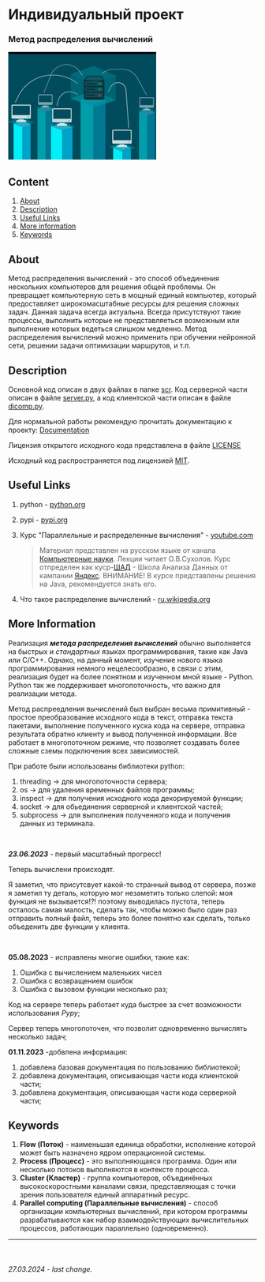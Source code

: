 # **Индивидуальный проект** 
### Метод распределения вычислений


![image](doc/thrid.png)


## **Content**
1. [About](/README.md#about)
2. [Description](/README.md#description)
3. [Useful Links](README.md#useful-links)
4. [More information](/README.md#more-information)
5. [Keywords](/README.md#keywords)


## **About**

Метод распределения вычислений - это способ объединения нескольких компьютеров для решения общей проблемы. Он превращает компьютерную сеть в мощный единый компьютер, который предоставляет широкомасштабные ресурсы для решения сложных задач. Данная задача всегда актуальна. Всегда присутствуют такие процессы, выполнить которые не представляеться возможным или выполнение которых ведеться слишком медленно.
Метод распределения вычислений можно применить при обучении нейронной сети, решении задачи оптимизации маршрутов, и т.п.

## **Description**

Основной код описан в двух файлах в папке [scr](scr/). Код серверной части описан в файле [server.py](scr/server.py), а код клиентской части описан в файле [dicomp.py](scr/dicomp.py).

Для нормальной работы рекомендую прочитать документацию к проекту: [Documentation](doc/README.md)

Лицензия открытого исходного кода представлена в файле [LICENSE](/LICENSE)

Исходный код распространяется под лицензией [MIT](https://ru.wikipedia.org/wiki/Лицензия_MIT).


## **Useful Links**
1. python - [python.org](https://python.org)
   
2. pypi - [pypi.org](https://pypi.org/)
   
3. Курс "Параллельные и распределенные вычисления" - [youtube.com](https://youtube.com/playlist?list=PLJOzdkh8T5krFksX90QkuntWC6vflDZZU)
    > Материал представлен на русском языке от канала [Компьютерные науки](https://www.youtube.com/@user-th3jq9rw7b). Лекции читает О.В.Сухолов. Курс отпределен как куср-[ШАД](https://academy.yandex.ru/dataschool) - Школа Анализа Данных от кампании [Яндекс](https://ru.wikipedia.org/wiki/%D0%AF%D0%BD%D0%B4%D0%B5%D0%BA%D1%81). ВНИМАНИЕ! В курсе представлены решения на Java, рекомендуется знать его.

4. Что такое распределение вычислений - [ru.wikipedia.org](https://ru.wikipedia.org/wiki/%D0%A0%D0%B0%D1%81%D0%BF%D1%80%D0%B5%D0%B4%D0%B5%D0%BB%D1%91%D0%BD%D0%BD%D1%8B%D0%B5_%D0%B2%D1%8B%D1%87%D0%B8%D1%81%D0%BB%D0%B5%D0%BD%D0%B8%D1%8F)



## **More Information**

Реализация _**метода распределения вычислений**_ обычно выполняется на быстрых и _стандартных_ языках программирования, такие как Java или C/C++. Однако, на данный момент, изучение нового языка программирования немного нецелесообразно, в связи с этим, реализация будет на более понятном и изученном мной языке - Python. Python так же поддерживает многопоточность, что важно для реализации метода.

Метод распреедления вычислений был выбран весьма примитивный - простое преобразование исходного кода в текст, отправка текста пакетами, выполнение полученного куска кода на сервере, отправка результата обратно клиенту и вывод полученной информации. Все работает в многопоточном режиме, что позволяет создавать более сложные сземы подключения всех зависимостей.

При работе были использованы библиотеки python:

1. threading -> для многопоточности сервера;
2. os -> для удаления временных файлов программы;
3. inspect -> для получения исходного кода декорируемой функции;
4. socket -> для обьединения серверной и клиентской частей;
5. subprocess -> для выполнения полученного кода и получения данных из терминала.

<br>

***23.06.2023*** - первый масштабный прогресс! 

Теперь вычислени происходят. 

Я заметил, что присутсвует какой-то странный вывод от сервера, позже я заметил ту деталь, которую мог незаметить только слепой: моя функция не вызывается!?! поэтому выводилась пустота, теперь осталось самая малость, сделать так, чтобы можно было один раз отправить полный файл, теперь это более понятно как сделать, только объеденить две функции у клиента.

<br>

**05.08.2023** - исправлены многие ошибки, такие как:
1. Ошибка с вычислением маленьких чисел
2. Ошибка с возвращением ошибок
3. Ошибка с вызовом функции несколько раз;

Код на сервере теперь работает куда быстрее за счет возможности использования *Pypy*; 

Сервер теперь многопоточен, что позволит одновременно вычислять несколько задач;

**01.11.2023** -добвлена информация:
1. добавлена базовая документация по пользованию библиотекой;
2. добавлена документация, описывающая части кода клиентской части;
3. добавлена документация, описывающая части кода серверной части;



## **Keywords**
1. **Flow (Поток)** - наименьшая единица обработки, исполнение которой может быть назначено ядром операционной системы.
2. **Process (Процесс)** - это выполняющаяся программа. Один или несколько потоков выполняются в контексте процесса.
3. **Cluster (Кластер)** -  группа компьютеров, объединённых высокоскоростными каналами связи, представляющая с точки зрения пользователя единый аппаратный ресурс.
4. **Parallel computing (Параллельные вычисления)** - способ организации компьютерных вычислений, при котором программы разрабатываются как набор взаимодействующих вычислительных процессов, работающих параллельно (одновременно).
****
<br>


###### 27.03.2024 - last change.
